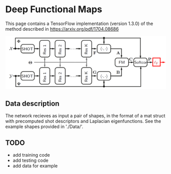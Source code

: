 # Deep Functional Maps
This page contains a TensorFlow implementation (version 1.3.0) of the method described in https://arxiv.org/pdf/1704.08686

![Alt text](/fmnet.png?raw=true "Teaser")

## Data description
The network recieves as input a pair of shapes, in the format of a mat struct with precomputed shot descriptors and Laplacian eigenfunctions. See the example shapes provided in './Data/'.

## TODO
* add training code
* add testing code
* add data for example
